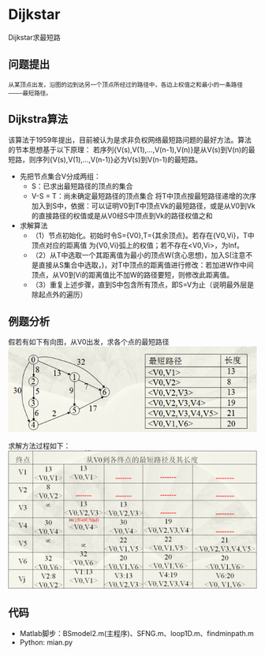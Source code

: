 # Dijkstar
Dijkstar求最短路
## 问题提出
	从某顶点出发，沿图的边到达另一个顶点所经过的路径中，各边上权值之和最小的一条路径————最短路径。

## Dijkstra算法
该算法于1959年提出，目前被认为是求非负权网络最短路问题的最好方法。算法的节本思想基于以下原理：
若序列{V(s),V(1),...,V(n-1),V(n)}是从V(s)到V(n)的最短路，则序列{V(s),V(1),...,V(n-1)}必为V(s)到V(n-1)的最短路。
 * 先把节点集合V分成两组：
	- S：已求出最短路径的顶点的集合
	- V-S = T：尚未确定最短路径的顶点集合
		将T中顶点按最短路径递增的次序加入到S中，依据：可以证明V0到T中顶点Vk的最短路径，或是从V0到Vk的直接路径的权值或是从V0经S中顶点到Vk的路径权值之和
* 求解算法
	- （1）节点初始化。初始时令S={V0},T={其余顶点}。若存在{V0,Vi}，T中顶点对应的距离值 为{V0,Vi}弧上的权值；若不存在<V0,Vi>，为Inf。
	- （2）从T中选取一个其距离值为最小的顶点W(贪心思想)，加入S(注意不是直接从S集合中选取，)，对T中顶点的距离值进行修改：若加进W作中间顶点，从V0到Vi的距离值比不加W的路径要短，则修改此距离值。
	- （3）重复上述步骤，直到S中包含所有顶点，即S=V为止（说明最外层是除起点外的遍历）

## 例题分析
假若有如下有向图，从V0出发，求各个点的最短路径
![image](https://github.com/Aplicity/Dijkstar/blob/master/question.png)

求解方法过程如下：
![image](https://github.com/Aplicity/Dijkstar/blob/master/answer.png)

## 代码
 * Matlab脚步：BSmodel2.m(主程序)、SFNG.m、loop1D.m、findminpath.m
 * Python: mian.py
 
